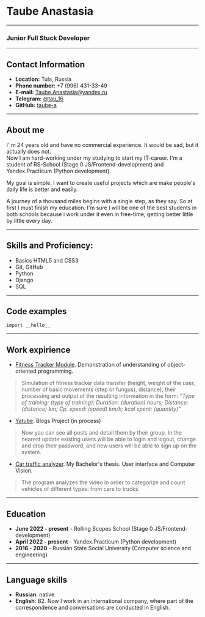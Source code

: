 # Taube Anastasia

___

### Junior Full Stuck Developer

___

## Contact Information

+ **Location:** Tula, Russia
+ **Phone number:** +7 (996) 431-33-49
+ **E-mail:** [Taube.Anastasia@yandex.ru](<Taube.Anastasia@yandex.ru>)
+ **Telegram:** [@tau_16](https://t.me/tau_16)
+ **GitHub:** [taube-a](https://github.com/taube-a)

___

## About me

I' m 24 years old and have no commercial experience. It would be sad, but it actually does not.  
Now I am hard-working under my studying to start my IT-career. I'm a student of RS-School (Stage 0 JS/Frontend-development) and Yandex.Practicum (Python development).

My goal is simple. I want to create useful projects which are make people's daily life is better and easily. 

A journey of a thousand miles begins with a single step, as they say. So at first I must finish my education.  I'm sure I will be one of  the best students in both schools because i work under it even in free-time, getting better little by little every day. 

___

## Skills and Proficiency:

+ Basics HTML5 and CSS3
+ Git, GitHub
+ Python
+ Django
+ SQL

___

## Code examples

`import __hello__`

___

## Work expirience

+ [Fitness Tracker Module](https://github.com/taube-a/Fitness-Tracker-Module). Demonstration of understanding of object-oriented programming.

> Simulation of fitness tracker data transfer (height, weight of the user, number of basic movements (step or fungus), distance), their processing and output of the resulting information in the form: *"Type of training: (type of training); Duration: (duration) hours; Distance: (distance) km; Cp. speed: (speed) km/h; kcal spent: (quantity)"* 

+ [Yatube](https://github.com/taube-a/yatube_project). Blogs Project (in process)

> Now you can see all posts and detail them by their group. In the nearest update existing users will be able to login and logout, change  and drop their password, and new users will be able to sign up on the system.

+ [Car traffic analyzer](https://github.com/taube-a/Car_traffic_analyzer). My Bachelor's thesis. User interface and Computer Vision.

> The program analyzes the video in order to categorize and count vehicles of different types: from cars to trucks.

___

## Education

+ **June 2022 - present** - Rolling Scopes School (Stage 0 JS/Frontend-development) 
+ **April 2022 - present** - Yandex.Practicum (Python development)
+ **2016 - 2020** - Russian State Social University (Computer science and engineering)

___

## Language skills

+ **Russian**: native
+ **English**: B2. Now I work in an international company, where part of the correspondence and conversations are conducted in English.